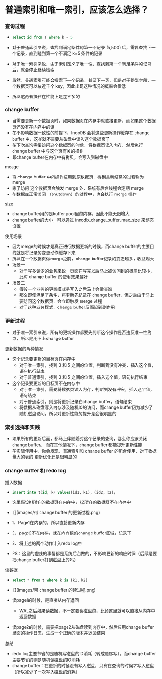 # 普通索引和唯一索引，应该怎么选择？



### 查询过程

- ```sql
  select id from T where k = 5
  ```

- 对于普通索引来说，查找到满足条件的第一个记录 (5,500) 后，需要查找下一个记录，直到碰到第一个不满足 k=5 条件的记录

- 对于唯一索引来说，由于索引定义了唯一性，查找到第一个满足条件的记录后，就会停止继续检索

- 虽然，普通索引可能会搜索下一个记录，甚至下一页，但是对于整型字段，一个数据页可以放近千个 key，因此出现这种情况的概率会很低

- 所以这两者操作在性能上是差不多的





### change buffer

- 当需要更新一个数据页时，如果数据页在内存中就直接更新，而如果这个数据页还没有在内存中的话
- 在不影响数据一致性的前提下，InooDB 会将这些更新操作缓存在 change buffer 中，这样就不需要从磁盘中读入这个数据页了
- 在下次查询需要访问这个数据页的时候，将数据页读入内存，然后执行 change buffer 中与这个页有关的操作
- 即change buffer在内存中有拷贝，会写入到磁盘中



meage

- 将 change buffer 中的操作应用到原数据页，得到最新结果的过程称为 merge
- 除了访问 这个数据页会触发 merge 外，系统有后台线程会定期 merge
- 在数据库正常关闭 （shutdown）的过程中，也会执行 merge 操作



size

- change buffer用的是buffer pool里的内存，因此不能无限增大
- change buffer的大小，可以通过 innodb_change_buffer_max_size 来动态设置



使用场景

- 因为merge的时候才是真正进行数据更新的时候，而change buffer的主要目的就是将记录的变更动作缓存下来
- 所以在一个数据页做merge之前，change buffer记录的变更越多，收益越大
- 场景一
  - 对于写多读少的业务来说，页面在写完以后马上被访问到的概率比较小，此时 change buffer 的使用效果最好
- 场景二
  - 假设一个业务的更新模式是写入之后马上会做查询
  - 那么即使满足了条件，将更新先记录在 change buffer，但之后由于马上要访问这个数据页，会立即触发 merge 过程
  - 对于这种业务模式，change buffer反而起到副作用





### 更新过程

- 对于唯一索引来说，所有的更新操作都要先判断这个操作是否违反唯一性约束，所以是用不上change buffer



更新数据的两种情况

- 这个记录要更新的目标页在内存中
  - 对于唯一索引，找到 3 和 5 之间的位置，判断到没有冲突，插入这个值，语句执行结束
  - 对于普通索引，找到 3 和 5 之间的位置，插入这个值，语句执行结束
- 这个记录要更新的目标页不在内存中
  - 对于唯一索引，需要将数据页读入内存，判断到没有冲突，插入这个值，语句结束
  - 对于普通索引，则是将更新记录在change buffer，语句结束
  - 将数据从磁盘写入内存涉及随机IO的访问，而change buffer因为减少了随机磁盘访问，所以对更新性能的提升是会很明显的





### 索引选择和实践

- 如果所有的更新后面，都马上伴随着对这个记录的查询，那么你应该关闭 change buffer。 而在其他情况下，change buffer 都能提升更新性能
- 在实际使用中，你会发现，普通索引和 change buffer 的配合使用，对于数据量大的表的 更新优化还是很明显的





### change buffer 和 redo log



插入数据

- ```sql
  insert into t(id, k) values(id1, k1), (id2, k2);
  ```

- 这里假设k1所在的数据页在内存中，k2所在的数据页不在内存中

- ![](images/带 change buffer 的更新过程.png)

- 1、Page1在内存的，所以直接更新内存

- 2、page2不在内存，就在内内粗的change buffer区域，记录下

- 3、将上述的两个动作计入redo log中

- PS：这里的虚线的事情都是系统后台做的，不影响更新的响应时间（后续是要把change buffer打到磁盘上的吗）



读数据

- ```sql
  select * from t where k in (k1, k2)
  ```

- ![](images/带 change buffer 的读过程.png)

- 读page1的时候，是直接从内存返回

  - WAL之后如果读数据，不一定要读磁盘的，比如这里就可以直接从内存中返回数据

- 读page2的时候，需要把page2从磁盘读到内存中，然后应用change buffer里面的操作日志，生成一个正确的版本并返回结果



总结

- redo log主要节省的是随机写磁盘的IO消耗（转成顺序写），而change buffer主要节省的则是随机读磁盘的IO消耗
- change buffer：在更新的时候没有写入磁盘，只有在查询的时候才写入磁盘（所以减少了一次写入磁盘的消耗）
